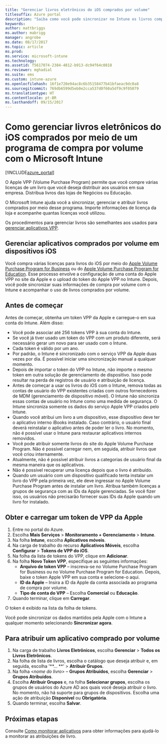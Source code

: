 ```yaml
---
title: "Gerenciar livros eletrônicos do iOS comprados por volume"
titlesuffix: Azure portal
description: "Saiba como você pode sincronizar no Intune os livros comprados por volume na loja do iOS e, depois, gerenciar e acompanhar seu uso."
keywords: 
author: mattbriggs
ms.author: mabrigg
manager: angrobe
ms.date: 08/17/2017
ms.topic: article
ms.prod: 
ms.service: microsoft-intune
ms.technology: 
ms.assetid: f5617074-2384-4812-b913-dc94f64c0818
ms.reviewer: mghadial
ms.suite: ems
ms.custom: intune-azure
ms.openlocfilehash: 16f1e720e94ac8c6b35158477b41bfaeac9dc0a8
ms.sourcegitcommit: 769db6599d5eb0e2cca537d0f60a5df9c9f05079
ms.translationtype: HT
ms.contentlocale: pt-BR
ms.lasthandoff: 09/15/2017
---
```

# <a name="how-to-manage-ios-ebooks-you-purchased-through-a-volume-purchase-program-with-microsoft-intune"></a>Como gerenciar livros eletrônicos do iOS comprados por meio de um programa de compra por volume com o Microsoft Intune


[!INCLUDE[azure_portal](./includes/azure_portal.md)]

O Apple VPP (Volume Purchase Program) permite que você compre várias licenças de um livro que você deseja distribuir aos usuários em sua empresa. Distribua livros das lojas de Negócios ou Educação.

O Microsoft Intune ajuda você a sincronizar, gerenciar e atribuir livros comprados por meio desse programa. Importe informações de licença da loja e acompanhe quantas licenças você utilizou.

Os procedimentos para gerenciar livros são semelhantes aos usados para [gerenciar aplicativos VPP](vpp-apps-ios.md).

## <a name="manage-volume-purchased-books-for-ios-devices"></a>Gerenciar aplicativos comprados por volume em dispositivos iOS
Você compra várias licenças para livros do iOS por meio do [Apple Volume Purchase Program for Business](http://www.apple.com/business/vpp/) ou do [Apple Volume Purchase Program for Education](http://volume.itunes.apple.com/us/store). Esse processo envolve a configuração de uma conta do Apple VPP no site da Apple e o upload do token do Apple VPP no Intune.  Depois, você pode sincronizar suas informações de compra por volume com o Intune e acompanhar o uso de livros comprados por volume.

## <a name="before-you-start"></a>Antes de começar
Antes de começar, obtenha um token VPP da Apple e carregue-o em sua conta do Intune. Além disso:

* Você pode associar até 256 tokens VPP à sua conta do Intune.
* Se você já tiver usado um token do VPP com um produto diferente, será necessário gerar um novo para ser usado com o Intune.
* Cada token é válido por um ano.
* Por padrão, o Intune é sincronizado com o serviço VPP da Apple duas vezes por dia. É possível iniciar uma sincronização manual a qualquer momento.
* Depois de importar o token do VPP no Intune, não importe o mesmo token em outra solução de gerenciamento de dispositivo. Isso pode resultar na perda de registros de usuário e atribuição de licença.
* Antes de começar a usar os livros do iOS com o Intune, remova todas as contas de usuário do VPP existentes criadas com outros fornecedores de MDM (gerenciamento de dispositivo móvel). O Intune não sincroniza essas contas de usuário no Intune como uma medida de segurança. O Intune sincroniza somente os dados do serviço Apple VPP criados pelo Intune.
* Quando você atribui um livro a um dispositivo, esse dispositivo deve ter o aplicativo interno iBooks instalado. Caso contrário, o usuário final deverá reinstalar o aplicativo antes de poder ler o livro. No momento, não é possível usar o Intune para restaurar aplicativos internos removidos.
* Você pode atribuir somente livros do site do Apple Volume Purchase Program. Não é possível carregar nem, em seguida, atribuir livros que você criou internamente.
* Atualmente, não é possível atribuir livros a categorias de usuário final da mesma maneira que os aplicativos.
* Não é possível recuperar uma licença depois que o livro é atribuído.
* Quando um usuário com um dispositivo qualificado tenta instalar um livro do VPP pela primeira vez, ele deve ingressar no Apple Volume Purchase Program antes de instalar um livro. Atribua também licenças a grupos de segurança com as IDs da Apple gerenciadas. Se você fizer isso, os usuários não precisarão fornecer suas IDs da Apple quando um livro for instalado.

## <a name="to-get-and-upload-an-apple-vpp-token"></a>Obter e carregar um token de VPP da Apple

1. Entre no portal do Azure.
2. Escolha **Mais Serviços** > **Monitoramento + Gerenciamento** > **Intune**.
3. Na folha **Intune**, escolha **Aplicativos móveis**.
1.  Na carga de trabalho do recurso **Aplicativos Móveis**, escolha **Configurar** > **Tokens de VPP do iOS**.
2.  Na folha da lista de tokens do VPP, clique em **Adicionar**.
3.  Na folha **Novo Token VPP**, especifique as seguintes informações:
    - **Arquivo de token VPP** – inscreva-se no Volume Purchase Program for Business ou no Volume Purchase Program for Education. Depois, baixe o token Apple VPP em sua conta e selecione-o aqui.
    - **ID da Apple** – Insira a ID da Apple da conta associada ao programa de compra por volume.
    - **Tipo de conta do VPP** – Escolha **Comercial** ou **Educação**.
4. Quando terminar, clique em **Carregar**.

O token é exibido na lista da folha de tokens.


Você pode sincronizar os dados mantidos pela Apple com o Intune a qualquer momento selecionando **Sincronizar agora**.

## <a name="to-assign-a-volume-purchased-app"></a>Para atribuir um aplicativo comprado por volume

1. Na carga de trabalho **Livros Eletrônicos**, escolha **Gerenciar** > **Todos os Livros Eletrônicos**.
2. Na folha de lista de livros, escolha o catálogo que deseja atribuir e, em seguida, escolha '**... **' > **Atribuir Grupos**.
3. Na folha <*nome do livro*> – **Grupos Atribuídos**, escolha **Gerenciar** > **Grupos Atribuídos**.
4. Escolha **Atribuir Grupos** e, na folha **Selecionar grupos**, escolha os grupos de usuários do Azure AD aos quais você deseja atribuir o livro. No momento, não há suporte para grupos de dispositivos.
Escolha uma ação de atribuição **Disponível** ou **Obrigatória**. 
5. Quando terminar, escolha **Salvar**.

## <a name="next-steps"></a>Próximas etapas

Consulte [Como monitorar aplicativos](apps-monitor.md) para obter informações para ajudá-lo a monitorar as atribuições de livro.






